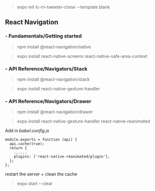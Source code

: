 > expo init lc-rn-tweeter-clone --template blank

## React Navigation

### - Fundamentals/Getting started

> npm install @react-navigation/native

> expo install react-native-screens react-native-safe-area-context

### - API Reference/Navigators/Stack

> npm install @react-navigation/stack

> expo install react-native-gesture-handler

### - API Reference/Navigators/Drawer

> npm install @react-navigation/drawer

> expo install react-native-gesture-handler react-native-reanimated

Add in _babel.config.js_

```
module.exports = function (api) {
  api.cache(true);
  return {
    ......
    plugins: ['react-native-reanimated/plugin'],
  };
};
```
restart the server + clean the cache

> expo start --clear
